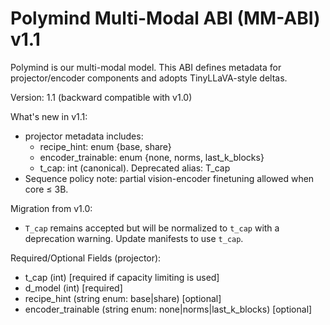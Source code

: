 # Polymind Multi-Modal ABI (MM-ABI) v1.1

Polymind is our multi-modal model. This ABI defines metadata for projector/encoder components and adopts TinyLLaVA-style deltas.

Version: 1.1 (backward compatible with v1.0)

What's new in v1.1:
- projector metadata includes:
  - recipe_hint: enum {base, share}
  - encoder_trainable: enum {none, norms, last_k_blocks}
  - t_cap: int (canonical). Deprecated alias: T_cap
- Sequence policy note: partial vision-encoder finetuning allowed when core ≤ 3B.

Migration from v1.0:
- `T_cap` remains accepted but will be normalized to `t_cap` with a deprecation warning. Update manifests to use `t_cap`.

Required/Optional Fields (projector):
- t_cap (int) [required if capacity limiting is used]
- d_model (int) [required]
- recipe_hint (string enum: base|share) [optional]
- encoder_trainable (string enum: none|norms|last_k_blocks) [optional]
